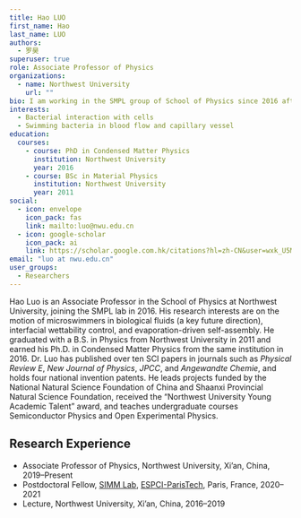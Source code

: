 ```yaml
---
title: Hao LUO
first_name: Hao
last_name: LUO
authors:
  - 罗昊
superuser: true
role: Associate Professor of Physics
organizations:
  - name: Northwest University
    url: ""
bio: I am working in the SMPL group of School of Physics since 2016 after my PhD study. My topics maintly aling to the bacterial interaction with cells and tissue, for the purpose of medical application, including filter of bacteria in tubing and channel, and the infection of bacteria inside capillary vessel.
interests:
  - Bacterial interaction with cells
  - Swimming bacteria in blood flow and capillary vessel
education:
  courses:
    - course: PhD in Condensed Matter Physics
      institution: Northwest University
      year: 2016
    - course: BSc in Material Physics
      institution: Northwest University
      year: 2011
social:
  - icon: envelope
    icon_pack: fas
    link: mailto:luo@nwu.edu.cn
  - icon: google-scholar
    icon_pack: ai
    link: https://scholar.google.com.hk/citations?hl=zh-CN&user=wxk_U5MAAAAJ
email: "luo at nwu.edu.cn"
user_groups:
  - Researchers
---
```


Hao Luo is an Associate Professor in the School of Physics at Northwest University, joining the SMPL lab in 2016. His research interests are on the motion of microswimmers in biological fluids (a key future direction), interfacial wettability control, and evaporation-driven self-assembly. He graduated with a B.S. in Physics from Northwest University in 2011 and earned his Ph.D. in Condensed Matter Physics from the same institution in 2016. Dr. Luo has published over ten SCI papers in journals such as *Physical Review E*, *New Journal of Physics*, *JPCC*,  and *Angewandte Chemie*, and holds four national invention patents. He leads projects funded by the National Natural Science Foundation of China and Shaanxi Provincial Natural Science Foundation, received the “Northwest University Young Academic Talent” award, and teaches undergraduate courses Semiconductor Physics and Open Experimental Physics.

## Research Experience
- Associate Professor of Physics, Northwest University, Xi’an, China, 2019–Present
- Postdoctoral Fellow, [SIMM Lab](https://www.simm.espci.fr/-Home-.html), [ESPCI-ParisTech](https://www.espci.psl.eu/en/), Paris, France, 2020–2021
- Lecture, Northwest University, Xi’an, China, 2016–2019
